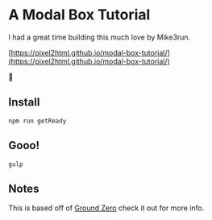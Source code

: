 # A Modal Box Tutorial
I had a great time building this much love by Mike3run.

[https://pixel2html.github.io/modal-box-tutorial/](https://pixel2html.github.io/modal-box-tutorial/)

💖

## Install

```
npm run getReady
```

## Gooo!
```
gulp
```

## Notes
This is based off of [Ground Zero](https://github.com/mike3run/ground-zero) check it out for more info.
